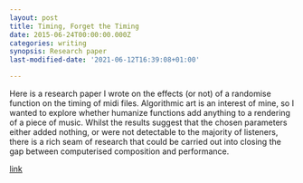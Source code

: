 ```yaml
---
layout: post
title: Timing, Forget the Timing
date: 2015-06-24T00:00:00.000Z
categories: writing
synopsis: Research paper
last-modified-date: '2021-06-12T16:39:08+01:00'

---
```


Here is a research paper I wrote on the effects (or not) of a randomise function on the timing of midi files.  Algorithmic art is an interest of mine, so I wanted to explore whether humanize functions add anything to a rendering of a piece of music.  Whilst the results suggest that the chosen parameters either added nothing, or were not detectable to the majority of listeners, there is a rich seam of research that could be carried out into closing the gap between computerised composition and performance.

[link](https://www.academia.edu/49227033/Timing_Forget_the_Timing)
